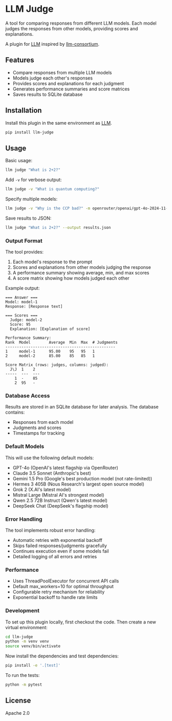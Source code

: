 # LLM Judge

A tool for comparing responses from different LLM models. Each model judges the responses from other models, providing scores and explanations.

A plugin for [LLM](https://llm.datasette.io/) inspired by [llm-consortium](https://github.com/irthomasthomas/llm-consortium).

## Features

- Compare responses from multiple LLM models
- Models judge each other's responses
- Provides scores and explanations for each judgment
- Generates performance summaries and score matrices
- Saves results to SQLite database

## Installation

Install this plugin in the same environment as [LLM](https://llm.datasette.io/).

```bash
pip install llm-judge
```

## Usage

Basic usage:
```bash
llm judge "What is 2+2?"
```

Add `-v` for verbose output:
```bash
llm judge -v "What is quantum computing?"
```

Specify multiple models:
```bash
llm judge -v "Why is the CCP bad?" -m openrouter/openai/gpt-4o-2024-11-20 -m openrouter/anthropic/claude-3.5-sonnet:beta -m openrouter/google/gemini-2.0-flash-exp:free
```

Save results to JSON:
```bash
llm judge "What is 2+2?" --output results.json
```

### Output Format

The tool provides:
1. Each model's response to the prompt
2. Scores and explanations from other models judging the response
3. A performance summary showing average, min, and max scores
4. A score matrix showing how models judged each other

Example output:
```
=== Answer ===
Model: model-1
Response: [Response text]

=== Scores ===
  Judge: model-2
  Score: 95
  Explanation: [Explanation of score]

Performance Summary:
Rank  Model        Average  Min  Max  # Judgments
------------------------------------------------
1     model-1      95.00    95   95   1
2     model-2      85.00    85   85   1

Score Matrix (rows: judges, columns: judged):
  J\J  1    2
-----  ---  ---
    1  -    85
    2  95   -
```

### Database Access

Results are stored in an SQLite database for later analysis. The database contains:
- Responses from each model
- Judgments and scores
- Timestamps for tracking

### Default Models

This will use the following default models:
- GPT-4o (OpenAI's latest flagship via OpenRouter)
- Claude 3.5 Sonnet (Anthropic's best)
- Gemini 1.5 Pro (Google's best production model (not rate-limited))
- Hermes 3 405B (Nous Research's largest open source model)
- Grok 2 (X.AI's latest model)
- Mistral Large (Mistral AI's strongest model)
- Qwen 2.5 72B Instruct (Qwen's latest model)
- DeepSeek Chat (DeepSeek's flagship model)

### Error Handling

The tool implements robust error handling:
- Automatic retries with exponential backoff
- Skips failed responses/judgments gracefully
- Continues execution even if some models fail
- Detailed logging of all errors and retries

### Performance

- Uses ThreadPoolExecutor for concurrent API calls
- Default max_workers=10 for optimal throughput
- Configurable retry mechanism for reliability
- Exponential backoff to handle rate limits

### Development

To set up this plugin locally, first checkout the code. Then create a new virtual environment:
```bash
cd llm-judge
python -m venv venv
source venv/bin/activate
```
Now install the dependencies and test dependencies:
```bash
pip install -e '.[test]'
```
To run the tests:
```bash
python -m pytest
```

## License

Apache 2.0
